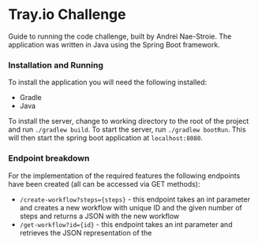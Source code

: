 # Tray.io Challenge

Guide to running the code challenge, built by Andrei Nae-Stroie. The application was written in Java using the Spring Boot framework. 

### Installation and Running

To install the application you will need the following installed: 

* Gradle
* Java

To install the server, change to working directory to the root of the project and run `./gradlew build`.
To start the server, run `./gradlew bootRun`. This will then start the spring boot application at `localhost:8080`.

### Endpoint breakdown

For the implementation of the required features the following endpoints have been created (all can be accessed via GET methods):

* `/create-workflow?steps={steps}` - this endpoint takes an int parameter and creates a new workflow with unique ID and the given number of steps and returns a JSON with the new workflow  
* `/get-workflow?id={id}` - this endpoint takes an int parameter and retrieves the JSON representation of the 
